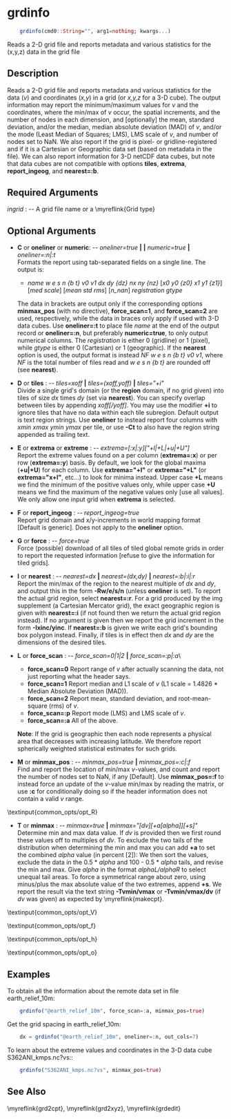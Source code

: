 # grdinfo

```julia
    grdinfo(cmd0::String="", arg1=nothing; kwargs...)
```

Reads a 2-D grid file and reports metadata and various statistics for the (x,y,z) data in the grid file


Description
-----------

Reads a 2-D grid file and reports metadata and various statistics for the data (*v*) and coordinates
(*x,y*) in a grid (or *x,y,z* for a 3-D cube). The output information may report the minimum/maximum
values for *v* and the coordinates, where the min/max of *v* occur, the spatial increments, and the
number of nodes in each dimension, and [optionally] the mean, standard deviation, and/or the median,
median absolute deviation (MAD) of *v*, and/or the mode (Least Median of Squares; LMS), LMS scale of
*v*, and number of nodes set to NaN. We also report if the grid is pixel- or gridline-registered and
if it is a Cartesian or Geographic data set (based on metadata in the file). We can also report
information for 3-D netCDF data cubes, but note that data cubes are not compatible with options
**tiles**, **extrema**, **report_ingeog**, and **nearest=:b**.

Required Arguments
------------------

*ingrid* : -- A grid file name or a \myreflink{Grid type}

Optional Arguments
------------------

- **C** or **oneliner** or **numeric**: -- *oneliner=true* **|** **|** *numeric=true* **|** *oneliner=:n|:t*\
    Formats the report using tab-separated fields on a single line. The output is:

    - *name w e s n {b t} v0 v1 dx dy {dz} nx ny {nz}* [*x0 y0 {z0} x1 y1 {z1}*] [*med scale*]
      [*mean std rms*] [*n\_nan*] *registration gtype*

    The data in brackets are output only if the corresponding options **minmax_pos** (with no directive),
    **force_scan=1**, and **force_scan=2** are used, respectively, while the data in braces only apply
    if used with 3-D data cubes. Use **oneliner=:t** to place file *name* at the end of the output record
    or **oneliner=:n**, but preferably **numeric=true**, to only output numerical columns. The *registration*
    is either 0 (gridline) or 1 (pixel), while *gtype* is either 0 (Cartesian) or 1 (geographic). If the
    **nearest** option is used, the output format is instead *NF w e s n {b t} v0 v1*, where *NF* is the
    total number of files read and *w e s n {b t}* are rounded off (see **nearest**).

- **D** or **tiles** : -- *tiles=xoff* **|** *tiles=(xoff,yoff)* **|** *tiles="+i"*\
    Divide a single grid's domain (or the **region** domain, if no grid given)
    into tiles of size *dx* times *dy* (set via **nearest**). You can specify
    overlap between tiles by appending *xoff[/yoff]*. You may use the modifier **+i** to ignore tiles that
    have no data within each tile subregion. Default output is text
    region strings. Use **oneliner** to instead report four columns with
    *xmin xmax ymin ymax* per tile, or use **-Ct** to also have the
    region string appended as trailing text.

- **E** or **extrema** or **extreme** : -- *extrema=[:x|:y]["+l|+L|+u|+U"]*\
    Report the extreme values found on a per column (**extrema=:x**) or per row (**extrema=:y**)
    basis. By default, we look for the global maxima (**+u|+U**) for each column. Use **extrema="+l"**
    or **extrema="+L"** (or **extrema="x+l"**, etc...) to look for minima instead. Upper case **+L**
    means we find the minimum of the positive values only, while upper case **+U** means we find the
    maximum of the negative values only [use all values]. We only allow one input grid when **extrema**
    is selected.

- **F** or **report_ingeog** : -- *report_ingeog=true*\
    Report grid domain and x/y-increments in world mapping format
    [Default is generic]. Does not apply to the **oneliner** option.

- **G** or **force** : -- *force=true*\
    Force (possible) download of all tiles of tiled global remote grids in order
    to report the requested information [refuse to give the information for tiled grids].

- **I** or **nearest** : -- *nearest=dx* **|** *nearest=(dx,dy)* **|** *nearest=:b|:i|:r*\
    Report the min/max of the region to the nearest multiple of *dx* and *dy*, and output this in
    the form **-Rw/e/s/n** (unless **oneliner** is set). To report the actual grid region, select
    **nearest=:r**. For a grid produced by the img supplement (a Cartesian Mercator grid),
    the exact geographic region is given with **nearest=:i** (if not found then we return the
    actual grid region instead).  If no argument is given then we report the grid increment in
    the form **-Ixinc/yinc**. If **nearest=:b** is given we write each grid's bounding box
    polygon instead. Finally, if tiles is in effect then *dx* and *dy* are the dimensions of the desired tiles.

- **L** or **force_scan** : -- *force_scan=0|1|2* **|** *force_scan=:p|:a*\
    - **force_scan=0**
        Report range of *v* after actually scanning the data, not just reporting what the header says.
    - **force_scan=1**
        Report median and L1 scale of *v* (L1 scale = 1.4826 * Median Absolute Deviation (MAD)).
    - **force_scan=2**
        Report mean, standard deviation, and root-mean-square (rms) of *v*.
    - **force_scan=:p**
        Report mode (LMS) and LMS scale of *v*.
    - **force_scan=:a**
        All of the above.

    **Note**: If the grid is geographic then each node represents a physical
    area that decreases with increasing latitude. We therefore report
    spherically weighted statistical estimates for such grids.

- **M** or **minmax_pos** : -- *minmax_pos=true* **|** *minmax_pos=:c|:f*\
    Find and report the location of min/max *v*-values, and count and report the number of nodes
    set to NaN, if any [Default]. Use **minmax_pos=:f** to instead force an update of the *v*-value
    min/max by reading the matrix, or use **:c** for conditionally doing so if the header
    information does not contain a valid *v* range.

\textinput{common_opts/opt_R}

- **T** or **minmax** : -- *minmax=true* **|** *minmax="[dv][+a[alpha]][+s]"*\
    Determine min and max data value. If *dv* is provided then we first round these values off to
    multiples of *dv*. To exclude the two tails of the distribution when determining the min and
    max you can add **+a** to set the combined *alpha* value (in percent [2]): We then sort the
    values, exclude the data in the 0.5 * *alpha* and 100 - 0.5 * *alpha* tails, and revise the
    min and max.  Give *alpha* in the format *alphaL/alphaR* to select unequal tail areas. To force
    a symmetrical range about zero, using minus/plus the max absolute value of the two extremes,
    append **+s**. We report the result via the text string **-Tvmin/vmax** or **-Tvmin/vmax/dv**
    (if *dv* was given) as expected by \myreflink{makecpt}.

\textinput{common_opts/opt_V}

\textinput{common_opts/opt_f}

\textinput{common_opts/opt_h}

\textinput{common_opts/opt_o}

Examples
--------

To obtain all the information about the remote data set in file earth_relief_10m:

```julia
    grdinfo("@earth_relief_10m", force_scan=:a, minmax_pos=true)
```

Get the grid spacing in earth_relief_10m:

```julia
    dx = grdinfo("@earth_relief_10m", oneliner=:n, out_cols=7)
```

To learn about the extreme values and coordinates in the 3-D data cube S362ANI_kmps.nc?vs::

```julia
    grdinfo("S362ANI_kmps.nc?vs", minmax_pos=true)
```

See Also
--------

\myreflink{grd2cpt}, \myreflink{grd2xyz}, \myreflink{grdedit}
